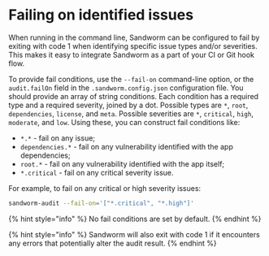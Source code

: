 # Failing on identified issues

When running in the command line, Sandworm can be configured to fail by exiting with code 1 when identifying specific issue types and/or severities. This makes it easy to integrate Sandworm as a part of your CI or Git hook flow.

To provide fail conditions, use the `--fail-on` command-line option, or the `audit.failOn` field in the `.sandworm.config.json` configuration file. You should provide an array of string conditions. Each condition has a required type and a required severity, joined by a dot. Possible types are `*`, `root`, `dependencies`, `license`, and `meta`. Possible severities are `*`, `critical`, `high`, `moderate`, and `low`. Using these, you can construct fail conditions like:
- `*.*` - fail on any issue;
- `dependencies.*` - fail on any vulnerability identified with the app dependencies;
- `root.*` - fail on any vulnerability identified with the app itself;
- `*.critical` - fail on any critical severity issue.

For example, to fail on any critical or high severity issues:

```bash
sandworm-audit --fail-on='["*.critical", "*.high"]'
```

{% hint style="info" %}
No fail conditions are set by default.
{% endhint %}

{% hint style="info" %}
Sandworm will also exit with code 1 if it encounters any errors that potentially alter the audit result.
{% endhint %}